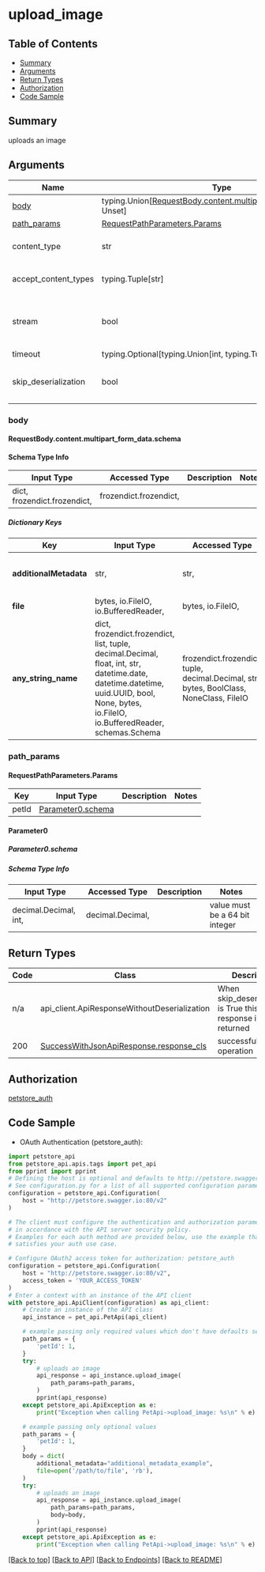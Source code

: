 <a name="top"></a>
# **upload_image**
<a name="upload_image"></a>

## Table of Contents
- [Summary](#summary)
- [Arguments](#arguments)
- [Return Types](#return-types)
- [Authorization](#authorization)
- [Code Sample](#code-sample)

## Summary
uploads an image

## Arguments

Name | Type | Description  | Notes
------------- | ------------- | ------------- | -------------
[body](#request_body) | typing.Union[[RequestBody.content.multipart_form_data.schema](#request_bodycontentmultipart_form_dataschema), Unset] | optional, default is unset |
[path_params](#requestpathparameters) | [RequestPathParameters.Params](#RequestPathParametersParams) | |
content_type | str | optional, default is 'multipart/form-data' | Selects the schema and serialization of the request body
accept_content_types | typing.Tuple[str] | default is ("application/json", ) | Tells the server the content type(s) that are accepted by the client
stream | bool | default is False | if True then the response.content will be streamed and loaded from a file like object. When downloading a file, set this to True to force the code to deserialize the content to a FileSchema file
timeout | typing.Optional[typing.Union[int, typing.Tuple]] | default is None | the timeout used by the rest client
skip_deserialization | bool | default is False | when True, headers and body will be unset and an instance of api_client.ApiResponseWithoutDeserialization will be returned

### <a id="request_body" >body</a>
#### <a id="request_body_request_bodycontentmultipart_form_dataschema" >RequestBody.content.multipart_form_data.schema</a>

#### Schema Type Info
Input Type | Accessed Type | Description | Notes
------------ | ------------- | ------------- | -------------
dict, frozendict.frozendict,  | frozendict.frozendict,  |  |

##### Dictionary Keys
Key | Input Type | Accessed Type | Description | Notes
------------ | ------------- | ------------- | ------------- | -------------
**additionalMetadata** | str,  | str,  | Additional data to pass to server | [optional]
**file** | bytes, io.FileIO, io.BufferedReader,  | bytes, io.FileIO,  | file to upload | [optional]
**any_string_name** | dict, frozendict.frozendict, list, tuple, decimal.Decimal, float, int, str, datetime.date, datetime.datetime, uuid.UUID, bool, None, bytes, io.FileIO, io.BufferedReader, schemas.Schema | frozendict.frozendict, tuple, decimal.Decimal, str, bytes, BoolClass, NoneClass, FileIO | any string name can be used but the value must be the correct type | [optional]

### <a id="requestpathparameters" >path_params</a>
#### <a id="RequestPathParametersParams" >RequestPathParameters.Params</a>

Key | Input Type | Description  | Notes
------------- | ------------- | ------------- | -------------
petId | [Parameter0.schema](#parameter_0schema) | | 

#### Parameter0
##### <a id="parameter_0schema" >Parameter0.schema</a>

##### Schema Type Info
Input Type | Accessed Type | Description | Notes
------------ | ------------- | ------------- | -------------
decimal.Decimal, int,  | decimal.Decimal,  |  | value must be a 64 bit integer

## Return Types

Code | Class | Description
------------- | ------------- | -------------
n/a | api_client.ApiResponseWithoutDeserialization | When skip_deserialization is True this response is returned
200 | [SuccessWithJsonApiResponse.response_cls](../../../components/responses/response_success_with_json_api_response.md#response_success_with_json_api_responseresponse_cls) | successful operation

## Authorization

[petstore_auth](../../../../README.md#petstore_auth)

## Code Sample

* OAuth Authentication (petstore_auth):
```python
import petstore_api
from petstore_api.apis.tags import pet_api
from pprint import pprint
# Defining the host is optional and defaults to http://petstore.swagger.io:80/v2
# See configuration.py for a list of all supported configuration parameters.
configuration = petstore_api.Configuration(
    host = "http://petstore.swagger.io:80/v2"
)

# The client must configure the authentication and authorization parameters
# in accordance with the API server security policy.
# Examples for each auth method are provided below, use the example that
# satisfies your auth use case.

# Configure OAuth2 access token for authorization: petstore_auth
configuration = petstore_api.Configuration(
    host = "http://petstore.swagger.io:80/v2",
    access_token = 'YOUR_ACCESS_TOKEN'
)
# Enter a context with an instance of the API client
with petstore_api.ApiClient(configuration) as api_client:
    # Create an instance of the API class
    api_instance = pet_api.PetApi(api_client)

    # example passing only required values which don't have defaults set
    path_params = {
        'petId': 1,
    }
    try:
        # uploads an image
        api_response = api_instance.upload_image(
            path_params=path_params,
        )
        pprint(api_response)
    except petstore_api.ApiException as e:
        print("Exception when calling PetApi->upload_image: %s\n" % e)

    # example passing only optional values
    path_params = {
        'petId': 1,
    }
    body = dict(
        additional_metadata="additional_metadata_example",
        file=open('/path/to/file', 'rb'),
    )
    try:
        # uploads an image
        api_response = api_instance.upload_image(
            path_params=path_params,
            body=body,
        )
        pprint(api_response)
    except petstore_api.ApiException as e:
        print("Exception when calling PetApi->upload_image: %s\n" % e)
```

[[Back to top]](#top) [[Back to API]](../PetApi.md) [[Back to Endpoints]](../../../../README.md#Endpoints) [[Back to README]](../../../../README.md)
